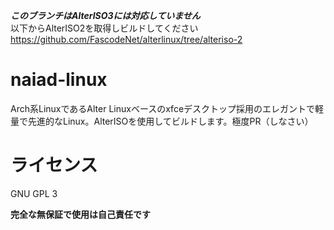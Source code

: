 ***このブランチはAlterISO3には対応していません*** <br>
以下からAlterISO2を取得しビルドしてください
<https://github.com/FascodeNet/alterlinux/tree/alteriso-2>
# naiad-linux
Arch系LinuxであるAlter Linuxベースのxfceデスクトップ採用のエレガントで軽量で先進的なLinux。AlterISOを使用してビルドします。極度PR（しなさい）

# ライセンス
GNU GPL 3

**完全な無保証で使用は自己責任です**
